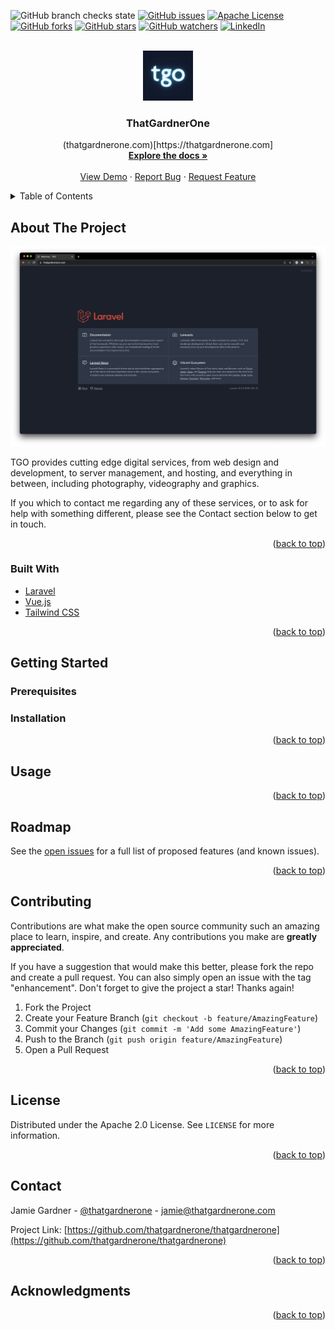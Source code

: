 <div id="top"></div>

<!-- PROJECT SHIELDS -->
<!--
*** Reference links are enclosed in brackets [ ] instead of parentheses ( ).
*** See the bottom of this document for the declaration of the reference variables
*** for contributors-url, forks-url, etc. This is an optional, concise syntax you may use.
*** https://www.markdownguide.org/basic-syntax/#reference-style-links
-->
![GitHub branch checks state](https://img.shields.io/github/checks-status/thatgardnerone/thatgardnerone/main?style=for-the-badge)
[![GitHub issues](https://img.shields.io/github/issues/thatgardnerone/thatgardnerone?style=for-the-badge)](https://github.com/thatgardnerone/thatgardnerone/issues)
[![Apache License][license-shield]][license-url]
[![GitHub forks][forks-shield]][forks-url]
[![GitHub stars][stars-shield]][stars-url]
[![GitHub watchers][watchers-shield]][watchers-url]
[![LinkedIn][linkedin-shield]][linkedin-url]

<!-- PROJECT LOGO -->
<br />
<div align="center">
  <a href="https://github.com/thatgardnerone/thatgardnerone">
    <img src="./public/images/logo.png" alt="Logo" width="80" height="80">
  </a>

<h3 align="center">ThatGardnerOne</h3>

  <p align="center">
    (thatgardnerone.com)[https://thatgardnerone.com]  
    <br />
    <a href="https://github.com/thatgardnerone/thatgardnerone"><strong>Explore the docs »</strong></a>
    <br />
    <br />
    <a href="https://github.com/thatgardnerone/thatgardnerone">View Demo</a>
    ·
    <a href="https://github.com/thatgardnerone/thatgardnerone/issues">Report Bug</a>
    ·
    <a href="https://github.com/thatgardnerone/thatgardnerone/issues">Request Feature</a>
  </p>
</div>

<!-- TABLE OF CONTENTS -->
<details>
  <summary>Table of Contents</summary>
  <ol>
    <li>
      <a href="#about-the-project">About The Project</a>
      <ul>
        <li><a href="#built-with">Built With</a></li>
      </ul>
    </li>
    <li>
      <a href="#getting-started">Getting Started</a>
      <ul>
        <li><a href="#prerequisites">Prerequisites</a></li>
        <li><a href="#installation">Installation</a></li>
      </ul>
    </li>
    <li><a href="#usage">Usage</a></li>
    <li><a href="#roadmap">Roadmap</a></li>
    <li><a href="#contributing">Contributing</a></li>
    <li><a href="#license">License</a></li>
    <li><a href="#contact">Contact</a></li>
    <li><a href="#acknowledgments">Acknowledgments</a></li>
  </ol>
</details>

<!-- ABOUT THE PROJECT -->
## About The Project

[![That Gardner One Screen Shot](./public/images/screenshot.png)](https://thatgardnerone.com)

TGO provides cutting edge digital services, from web design and development, to server management,
and hosting, and everything in between, including photography, videography and graphics.

If you which to contact me regarding any of these services, or to ask for help with something different, please see the Contact section below to get in touch.
<p align="right">(<a href="#top">back to top</a>)</p>

### Built With

* [Laravel](https://laravel.com)
* [Vue.js](https://vuejs.org/)
* [Tailwind CSS](https://tailwindcss.com)

<p align="right">(<a href="#top">back to top</a>)</p>

<!-- GETTING STARTED -->

## Getting Started


### Prerequisites


### Installation

<p align="right">(<a href="#top">back to top</a>)</p>

<!-- USAGE EXAMPLES -->

## Usage

<p align="right">(<a href="#top">back to top</a>)</p>



<!-- ROADMAP -->

## Roadmap

See the [open issues](https://github.com/thatgardnerone/thatgardnerone/issues) for a full list of proposed features (and known issues).

<p align="right">(<a href="#top">back to top</a>)</p>

<!-- CONTRIBUTING -->

## Contributing

Contributions are what make the open source community such an amazing place to learn, inspire, and create. Any contributions you make are **greatly appreciated**.

If you have a suggestion that would make this better, please fork the repo and create a pull request. You can also simply open an issue with the tag "enhancement". Don't forget to give the project a
star! Thanks again!

1. Fork the Project
2. Create your Feature Branch (`git checkout -b feature/AmazingFeature`)
3. Commit your Changes (`git commit -m 'Add some AmazingFeature'`)
4. Push to the Branch (`git push origin feature/AmazingFeature`)
5. Open a Pull Request

<p align="right">(<a href="#top">back to top</a>)</p>



<!-- LICENSE -->

## License

Distributed under the Apache 2.0 License. See `LICENSE` for more information.

<p align="right">(<a href="#top">back to top</a>)</p>



<!-- CONTACT -->

## Contact

Jamie Gardner - [@thatgardnerone](https://twitter.com/thatgardnerone) - jamie@thatgardnerone.com

Project Link: [https://github.com/thatgardnerone/thatgardnerone](https://github.com/thatgardnerone/thatgardnerone)

<p align="right">(<a href="#top">back to top</a>)</p>



<!-- ACKNOWLEDGMENTS -->

## Acknowledgments
<p align="right">(<a href="#top">back to top</a>)</p>

<!-- MARKDOWN LINKS & IMAGES -->
<!-- https://www.markdownguide.org/basic-syntax/#reference-style-links -->
[contributors-url]: https://github.com/thatgardnerone/thatgardnerone/graphs/contributors

[forks-shield]: https://img.shields.io/github/forks/thatgardnerone/thatgardnerone.svg?style=for-the-badge
[forks-url]: https://github.com/thatgardnerone/thatgardnerone/network/members

[stars-shield]: https://img.shields.io/github/stars/thatgardnerone/thatgardnerone.svg?style=for-the-badge
[stars-url]: https://github.com/thatgardnerone/thatgardnerone/stargazers

[watchers-shield]: https://img.shields.io/github/watchers/thatgardnerone/thatgardnerone.svg?style=for-the-badge
[watchers-url]: https://github.com/thatgardnerone/thatgardnerone/watchers

[issues-shield]: https://img.shields.io/github/issues/thatgardnerone/thatgardnerone.svg?style=for-the-badge
[issues-url]: https://github.com/thatgardnerone/thatgardnerone/issues

[license-shield]: https://img.shields.io/github/license/thatgardnerone/thatgardnerone.svg?style=for-the-badge
[license-url]: https://github.com/thatgardnerone/thatgardnerone/blob/main/LICENSE.txt

[linkedin-shield]: https://img.shields.io/badge/-LinkedIn-black.svg?style=for-the-badge&logo=linkedin&colorB=555
[linkedin-url]: https://linkedin.com/in/thatgardnerone
